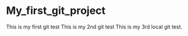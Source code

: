 # My_first_git_project
This is my first git test
This is my 2nd git test
This is my 3rd local git test.
